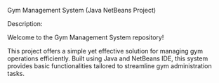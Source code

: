 Gym Management System (Java NetBeans Project)

Description:

Welcome to the Gym Management System repository!

This project offers a simple yet effective solution for managing gym operations efficiently. 
Built using Java and NetBeans IDE, this system provides basic functionalities tailored to streamline gym administration tasks.
